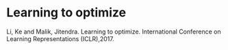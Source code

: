 # Learning to optimize

Li, Ke and Malik, Jitendra. Learning to optimize. International Conference on Learning Representations (ICLR),2017.
